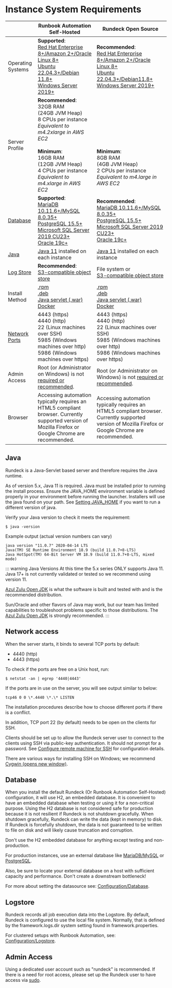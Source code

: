 # Instance System Requirements
|| Runbook Automation Self-Hosted | Rundeck Open Source |
| --- | ---------- | --- |
| Operating Systems | **Supported**:<br>[Red Hat Enterprise 8+/Amazon 2+/Oracle Linux 8+](/administration/install/linux-rpm.md)<br>[Ubuntu 22.04.3+/Debian 11.8+](/administration/install/linux-deb.md)<br>[Windows Server 2019+](/administration/install/windows.md) | **Recommended**:<br>[Red Hat Enterprise 8+/Amazon 2+/Oracle Linux 8+](/administration/install/linux-rpm.md)<br>[Ubuntu 22.04.3+/Debian11.8+](/administration/install/linux-deb.md)<br>[Windows Server 2019+](/administration/install/windows.md) |
| Server Profile | **Recommended**:<br>32GB RAM<br>(24GB JVM Heap)<br>8 CPUs per instance<br>*Equivalent to m4.2xlarge in AWS EC2*<br><br>**Minimum**:<br>16GB RAM<br>(12GB JVM Heap)<br>4 CPUs per instance<br>*Equivalent to m4.xlarge in AWS EC2* | <br><br><br><br><br><br><br>**Minimum**:<br>8GB RAM<br>(4GB JVM Heap)<br>2 CPUs per instance<br>*Equivalent to m4.large in AWS EC2*  |
| [Database](#database) | **Supported**:<br>[MariaDB 10.11.6+/MySQL 8.0.35+](/administration/configuration/database/mysql.md)<br>[PostgreSQL 15.5+](/administration/configuration/database/postgres.md)<br>[Microsoft SQL Server 2019 CU23+](/administration/configuration/database/mssql.md)<br>[Oracle 19c+](/administration/configuration/database/oracle.md) | **Recommended**:<br>[MariaDB 10.11.6+/MySQL 8.0.35+](/administration/configuration/database/mysql.md)<br> [PostgreSQL 15.5+](/administration/configuration/database/postgres.md)<br>[Microsoft SQL Server 2019 CU23+](/administration/configuration/database/mssql.md)<br>[Oracle 19c+](/administration/configuration/database/oracle.md) |
| [Java](#java) | [Java 11](#java) installed on each instance | [Java 11](#java) installed on each instance |
| [Log Store](#logstore) | **Recommended**:<br>[S3-compatible object store](/learning/howto/S3-minio.md#s3-or-minio-for-execution-logs) | File system or <br>[S3-compatible object store](/learning/howto/S3-minio.md#s3-or-minio-for-execution-logs) |
| Install Method | [.rpm](/administration/install/linux-rpm.md)<br> [.deb](/administration/install/linux-deb.md)<br>[Java servlet (.war)](/administration/install/jar.md)<br>[Docker](/administration/install/docker.md) | [.rpm](/administration/install/linux-rpm.md)<br>[.deb](/administration/install/linux-deb.md)<br>[Java servlet (.war)](/administration/install/jar.md)<br>[Docker](/administration/install/docker.md) |
| [Network Ports](#network-access) | 4443 (https)<br>4440 (http)<br>22 (Linux machines over SSH)<br>5985 (Windows machines over http)<br>5986 (Windows machines over https) | 4443 (https)<br>4440 (http)<br>22 (Linux machines over SSH)<br>5985 (Windows machines over http)<br>5986 (Windows machines over https) |
| Admin Access | Root (or Administrator on Windows) is not [required or recommended](#admin-access). | Root (or Administrator on Windows) is not [required or recommended](#admin-access). |
| Browser | Accessing automation typically requires an HTML5 compliant browser. Currently supported version of Mozilla Firefox or Google Chrome are recommended. | Accessing automation typically requires an HTML5 compliant browser. Currently supported version of Mozilla Firefox or Google Chrome are recommended. |

## Java

Rundeck is a Java-Servlet based server and therefore requires the Java runtime.

As of version 5.x, Java 11 is required. Java must be installed prior to running the install process. Ensure the JAVA\_HOME environment variable is defined properly in your environment before running the launcher. Installers will use the java found on your path. See [Setting JAVA\_HOME](/administration/maintenance/startup.md#setting-java_home) if you want to run a different version of java.

Verify your Java version to check it meets the requirement:

```
$ java -version
```

Example output (actual version numbers can vary)

```
java version "11.0.7" 2020-04-14 LTS
Java(TM) SE Runtime Environment 18.9 (build 11.0.7+8-LTS)
Java HotSpot(TM) 64-Bit Server VM 18.9 (build 11.0.7+8-LTS, mixed mode)
```

::: warning Java Versions
At this time the 5.x series ONLY supports Java 11.  Java 17+ is not currently validated or tested so we recommend using version 11.

[Azul Zulu Open JDK](https://www.azul.com/downloads/?package=jdk#zulu) is what the software is built and tested with and is the recommended distribution.

Sun/Oracle and other flavors of Java may work, but our team has limited capabilities to troubleshoot problems specific to those distributions. The [Azul Zulu Open JDK](https://www.azul.com/downloads/?package=jdk#zulu) is strongly recommended.
:::

## Network access

When the server starts, it binds to several TCP ports by default:

- 4440 (http)
- 4443 (https)

To check if the ports are free on a Unix host, run:

```
$ netstat -an | egrep '4440|4443'
```

If the ports are in use on the server, you will see output similar to below:

```
tcp46 0 0 \*.4440 \*.\* LISTEN
```

The installation procedures describe how to choose different ports if there is a conflict.

In addition, TCP port 22 (by default) needs to be open on the clients for SSH.

Clients should be set up to allow the Rundeck server user to connect to the clients using SSH via public-key authentication. It should not prompt for a password. See [Configure remote machine for SSH](/manual/projects/node-execution/ssh.md#configuring-remote-machine-for-ssh) for configuration details.

There are various ways for installing SSH on Windows; we recommend [Cygwin (opens new window)](https://www.cygwin.com/).

## Database

When you install the default Rundeck (Or Runbook Automation Self-Hosted) configuration, it will use H2, an embedded database. It is convenient to have an embedded database when testing or using it for a non-critical purpose. Using the H2 database is not considered safe for production because it is not resilient if Rundeck is not shutdown gracefully. When shutdown gracefully, Rundeck can write the data (kept in memory) to disk. If Rundeck is forcefully shutdown, the data is not guaranteed to be written to file on disk and will likely cause truncation and corruption.

Don't use the H2 embedded database for anything except testing and non-production.

For production instances, use an external database like [MariaDB/MySQL](/administration/configuration/database/mysql.md) or [PostgreSQL](/administration/configuration/database/postgres.md).

Also, be sure to locate your external database on a host with sufficient capacity and performance. Don't create a downstream bottleneck!

For more about setting the datasource see: [Configuration/Database](/administration/configuration/database/index.md).

## Logstore<br>
Rundeck records all job execution data into the Logstore. By default, Rundeck is configured to use the local file system. Normally, that is defined by the framework.logs.dir system setting found in framework.properties.

For clustered setups with Runbook Automation, see: [Configuration/Logstore](/administration/cluster/logstore/index.md).

## Admin Access<br>
Using a dedicated user account such as "rundeck" is recommended. If there is a need for root access, please set up the Rundeck user to have access via [sudo](https://en.wikipedia.org/wiki/Sudo).
